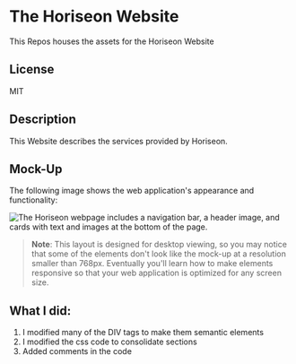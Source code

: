 # The Horiseon Website
This Repos houses the assets for the Horiseon Website

## License

MIT

## Description

This Website describes the services provided by Horiseon.


## Mock-Up

The following image shows the web application's appearance and functionality:

![The Horiseon webpage includes a navigation bar, a header image, and cards with text and images at the bottom of the page.](/repos/challenge1-code-refactor/assets/images/code-refactor-screenshot.png)

> **Note**: This layout is designed for desktop viewing, so you may notice that some of the elements don't look like the mock-up at a resolution smaller than 768px. Eventually you'll learn how to make elements responsive so that your web application is optimized for any screen size.

## What I did:

1. I modified many of the DIV tags to make them semantic elements
2. I modified the css code to consolidate sections
3. Added comments in the code



